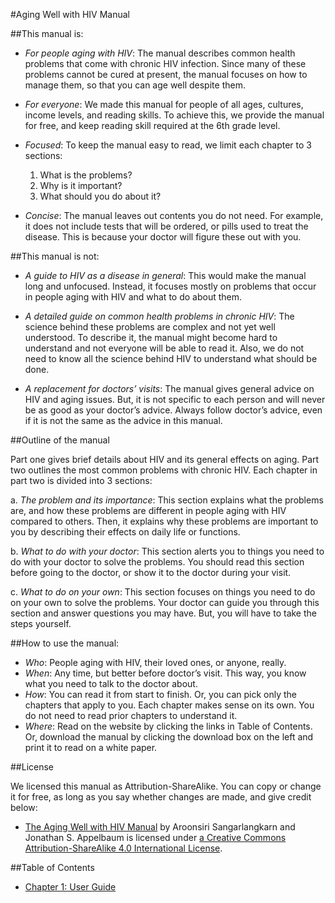 #Aging Well with HIV Manual

##This manual is:

- *For people aging with HIV*: The manual describes common health problems that come with chronic HIV infection. Since many of these problems cannot be cured at present, the manual focuses on how to manage them, so that you can age well despite them.

- *For everyone*: We made this manual for people of all ages, cultures, income levels, and reading skills. To achieve this, we provide the manual for free, and keep reading skill required at the 6th grade level. 

- *Focused*: To keep the manual easy to read, we limit each chapter to 3 sections: 
  1. What is the problems? 
  2. Why is it important? 
  3. What should you do about it?

- *Concise*: The manual leaves out contents you do not need. For example, it does not include tests that will be ordered, or pills used to treat the disease. This is because your doctor will figure these out with you. 

##This manual is not:

- *A guide to HIV as a disease in general*: This would make the manual long and unfocused. Instead, it focuses mostly on problems that occur in people aging with HIV and what to do about them.

- *A detailed guide on common health problems in chronic HIV*: The science behind these problems are complex and not yet well understood. To describe it, the manual might become hard to understand and not everyone will be able to read it. Also, we do not need to know all the science behind HIV to understand what should be done.

- *A replacement for doctors’ visits*: The manual gives general advice on HIV and aging issues. But, it is not specific to each person and will never be as good as your doctor’s advice. Always follow doctor’s advice, even if it is not the same as the advice in this manual. 

##Outline of the manual

Part one gives brief details about HIV and its general effects on aging. Part two outlines the most common problems with chronic HIV. Each chapter in part two is divided into 3 sections:

a.	*The problem and its importance*: This section explains what the problems are, and how these problems are different in people aging with HIV compared to others. Then, it explains why these problems are important to you by describing their effects on daily life or functions. 

b.	*What to do with your doctor*: This section alerts you to things you need to do with your doctor to solve the problems. You should read this section before going to the doctor, or show it to the doctor during your visit.

c.	*What to do on your own*: This section focuses on things you need to do on your own to solve the problems. Your doctor can guide you through this section and answer questions you may have. But, you will have to take the steps yourself. 

##How to use the manual:

- *Who*: People aging with HIV, their loved ones, or anyone, really. 
- *When*: Any time, but better before doctor’s visit. This way, you know what you need to talk to the doctor about.
- *How*: You can read it from start to finish. Or, you can pick only the chapters that apply to you. Each chapter makes sense on its own. You do not need to read prior chapters to understand it.
- *Where*: Read on the website by clicking the links in Table of Contents. Or, download the manual by clicking the download box on the left and print it to read on a white paper. 

##License

We licensed this manual as Attribution-ShareAlike. You can copy or change it for free, as long as you say whether changes are made, and give credit below:

- [The Aging Well with HIV Manual](http://junehowell.github.io/aging-well-with-hiv-manual/) by Aroonsiri Sangarlangkarn and Jonathan S. Appelbaum is licensed under [a Creative Commons Attribution-ShareAlike 4.0 International License](http://creativecommons.org/licenses/by-sa/4.0/).

##Table of Contents
- [Chapter 1: User Guide](https://github.com/junehowell/aging-well-with-hiv-manual/blob/master/Manual/HIVPt1.UserGuide.md)